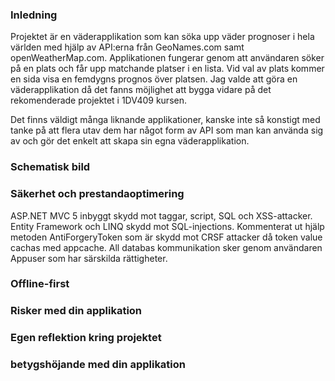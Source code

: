 ### Inledning

Projektet är en väderapplikation som kan söka upp väder prognoser i hela världen med hjälp av API:erna från GeoNames.com samt openWeatherMap.com.
Applikationen fungerar genom att användaren söker på en plats och får upp matchande platser i en lista. Vid val av plats kommer en sida visa en femdygns prognos över platsen.
Jag valde att göra en väderapplikation då det fanns möjlighet att bygga vidare på det rekomenderade projektet i 1DV409 kursen.

Det finns väldigt många liknande applikationer, kanske inte så konstigt med tanke på att flera utav dem har något form av API som man kan använda sig av och gör det enkelt att skapa sin egna väderapplikation. 

### Schematisk bild

### Säkerhet och prestandaoptimering

ASP.NET MVC 5 inbyggt skydd mot taggar, script, SQL och XSS-attacker. 
Entity Framework och LINQ skydd mot SQL-injections.
Kommenterat ut hjälp metoden AntiForgeryToken som är skydd mot CRSF attacker då token value cachas med appcache.
All databas kommunikation sker genom användaren Appuser som har särskilda rättigheter.

### Offline-first

### Risker med din applikation

### Egen reflektion kring projektet

### betygshöjande med din applikation


